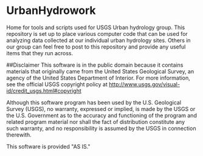 # UrbanHydrowork
Home for tools and scripts used for USGS Urban hydrology group.
This repository is set up to place various computer code that can be used for analyzing data collected at our individual urban hydrology sites. Others in our group can feel free to post to this repository and provide any useful items that they run across.

##Disclaimer
This software is in the public domain because it contains materials that originally came from the United States Geological Survey, an agency of the United States Department of Interior. For more information, see the official USGS copyright policy at http://www.usgs.gov/visual-id/credit_usgs.html#copyright

Although this software program has been used by the U.S. Geological Survey (USGS), no warranty, expressed or implied, is made by the USGS or the U.S. Government as to the accuracy and functioning of the program and related program material nor shall the fact of distribution constitute any such warranty, and no responsibility is assumed by the USGS in connection therewith.

This software is provided "AS IS."
